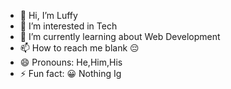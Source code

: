 - 👋 Hi, I’m Luffy
- 👀 I’m interested in Tech
- 🌱 I’m currently learning about Web Development 
- 📫 How to reach me blank 😔
- 😄 Pronouns: He,Him,His
- ⚡ Fun fact: 😀 Nothing Ig

<!---
Luffyweb/Luffyweb is a ✨ special ✨ repository because its `README.md` (this file) appears on your GitHub profile.
You can click the Preview link to take a look at your changes.
--->
